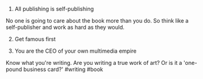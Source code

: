 1. All publishing is self-publishing

No one is going to care about the book more than you do. So think like a self-publisher and work as hard as they would.

2. Get famous first

3. You are the CEO of your own multimedia empire

Know what you're writing. Are you writing a true work of art? Or is it a 'one-pound business card?'
#writing 
#book